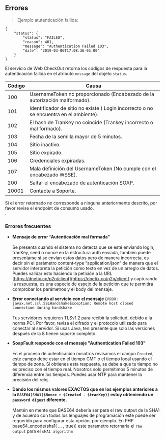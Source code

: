## Errores

>Ejemplo atutenticación fallida:

```shell
{
    "status": {
        "status": "FAILED",
        "reason": 401,
        "message": "Authentication Failed 103",
        "date": "2019-03-06T17:08:36-05:00"
    }
}
```

El servicio de Web CheckOut retorna los códigos de respuesta para la autenticación fallida en el atributo <code>message</code> del objeto <code>status</code>.

Código | Causa
------ | ------
100 | UsernameToken no proporcionado (Encabezado de la autorización malformado).
101 | Identificador de sitio no existe ( Login incorrecto o no se encuentra en el ambiente).
102 | El hash de TranKey no coincide (Trankey incorrecto o mal formado).
103 | Fecha de la semilla mayor de 5 minutos.
104 | Sitio inactivo.
105 | Sitio expirado.
106 | Credenciales expiradas.
107 | Mala definición del UsernameToken (No cumple con el encabezado WSSE).
200 | Saltar el encabezado de autenticación SOAP.
10001 | Contacte a Soporte.

<aside class="warning">
Si el error retornado no corresponde a ninguna anteriormente descrito, por favor revise el endpoint de consumo usado.
</aside>.

### Errores frecuentes

* **Mensaje de error “Autenticación mal formada”** <br><br>
Se presenta cuando el sistema no detecta que se esté enviando login, tranKey, seed o nonce en la estructura auth enviada, también puede presentarse si se envían estos datos pero de manera incorrecta, es decir sin el parámetro content-type “application/json” de manera que el servidor interpreta la petición como texto en vez de un arreglo de datos.
Puedes validar esto haciendo la petición a la URL [https://dnetix.co/p2p/client](https://dnetix.co/p2p/client) y capturando la respuesta, es una especie de espejo de la petición que te permitirá comprobar los parámetros y el body del mensaje.

* **Error conectando al servicio con el mensaje** <code>ERROR: javax.net.ssl.SSLHandshakeException: Remote host closed connection during handshake</code> <br><br>
Tus servidores requieren TLSv1.2 para recibir la solicitud, debido a la norma PCI. Por favor, revisa el cifrado y el protocolo utilizado para conectar al servidor. Si usas Java, ten presente que solo las versiones después de la 8 tienen soporte completo.

* **SoapFault responde con el mensaje "Authentication Failed 103"** <br><br> 
En el proceso de autenticación nosotros revisamos el campo <code>Created</code>, este campo debe estar en el tiempo GMT o el tiempo local usando el tiempo de zona. Si obtienes esta respuesta, se debe a que tu tiempo no es preciso con el tiempo real. Nosotros solo permitimos 5 minutos de diferencia entre los tiempos.
Puedes usar NTP para mantener la precisión del reloj. 

* **Dando los mismos valores EXACTOS que en los ejemplos anteriores a la <code>BASE64(SHA1($Nonce + $Created . $tranKey))</code> estoy obteniendo un <code>password digest</code> diferente.** <br><br> 
Mantén en mente que BASE64 debería ser para el raw output  de la SHA1 y de acuerdo con todos los lenguajes de programación este puede ser requerido para configurar esta opción, por ejemplo.
En PHP base64_encode(sha1( … , true)) este parametro retornaria el <code>raw output</code> para el <code>sHA1 algorithm</code>